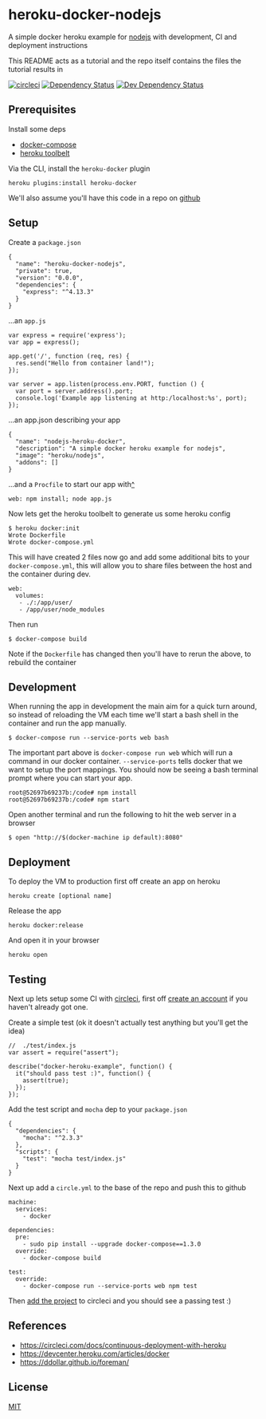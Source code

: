 # heroku-docker-nodejs
A simple docker heroku example for [nodejs](https://nodejs.org) with development, CI and deployment instructions

This README acts as a tutorial and the repo itself contains the files the tutorial results in

[![circleci](https://circleci.com/gh/teamguideio/docker-heroku-example.png?style=shield)](https://circleci.com/gh/teamguideio/docker-heroku-example)
[![Dependency Status](https://david-dm.org/teamguideio/docker-heroku-example.svg)](https://david-dm.org/teamguideio/docker-heroku-example)
[![Dev Dependency Status](https://david-dm.org/teamguideio/docker-heroku-example/dev-status.svg)](https://david-dm.org/teamguideio/docker-heroku-example#info=devDependencies)


## Prerequisites
Install some deps

 * [docker-compose](https://docs.docker.com/compose/install)
 * [heroku toolbelt](https://toolbelt.heroku.com/)

Via the CLI, install the `heroku-docker` plugin

    heroku plugins:install heroku-docker

We'll also assume you'll have this code in a repo on [github](http://github.com)


## Setup
Create a `package.json`

    {
      "name": "heroku-docker-nodejs",
      "private": true,
      "version": "0.0.0",
      "dependencies": {
        "express": "^4.13.3"
      }
    }

...an `app.js`

    var express = require('express');
    var app = express();

    app.get('/', function (req, res) {
      res.send("Hello from container land!");
    });

    var server = app.listen(process.env.PORT, function () {
      var port = server.address().port;
      console.log('Example app listening at http:/localhost:%s', port);
    });

...an app.json describing your app

    {
      "name": "nodejs-heroku-docker",
      "description": "A simple docker heroku example for nodejs",
      "image": "heroku/nodejs",
      "addons": []
    }

...and a `Procfile` to start our app with[^](https://ddollar.github.io/foreman)

    web: npm install; node app.js

Now lets get the heroku toolbelt to generate us some heroku config

    $ heroku docker:init
    Wrote Dockerfile
    Wrote docker-compose.yml

This will have created 2 files now go and add some additional bits to your `docker-compose.yml`, this will allow you to share files between the host and the container during dev.

    web: 
      volumes:
       - ./:/app/user/
       - /app/user/node_modules

Then run 

    $ docker-compose build

Note if the `Dockerfile` has changed then you'll have to rerun the above, to rebuild the container


## Development
When running the app in development the main aim for a quick turn around, so instead of reloading the VM each time we'll start a bash shell in the container and run the app manually.

    $ docker-compose run --service-ports web bash

The important part above is `docker-compose run web` which will run a command in our docker container. `--service-ports` tells docker that we want to setup the port mappings. You should now be seeing a bash terminal prompt where you can start your app.

    root@52697b69237b:/code# npm install
    root@52697b69237b:/code# npm start

Open another terminal and run the following to hit the web server in a browser

    $ open "http://$(docker-machine ip default):8080"


## Deployment
To deploy the VM to production first off create an app on heroku

    heroku create [optional name]

Release the app

    heroku docker:release

And open it in your browser

    heroku open


## Testing
Next up lets setup some CI with [circleci](http://circleci.com), first off [create an account](http://circleci.com) if you haven't already got one.

Create a simple test (ok it doesn't actually test anything but you'll get the idea)

    //  ./test/index.js 
    var assert = require("assert");

    describe("docker-heroku-example", function() {
      it("should pass test :)", function() {
        assert(true);
      });
    });

Add the test script and `mocha` dep to your `package.json`

    {
      "dependencies": {
        "mocha": "^2.3.3"
      },
      "scripts": {
        "test": "mocha test/index.js"
      }
    }

Next up add a `circle.yml` to the base of the repo and push this to github

    machine:
      services:
        - docker

    dependencies:
      pre:
        - sudo pip install --upgrade docker-compose==1.3.0
      override:
        - docker-compose build

    test:
      override:
        - docker-compose run --service-ports web npm test

Then [add the project](https://circleci.com/add-projects) to circleci and you should see a passing test :)



## References

 * <https://circleci.com/docs/continuous-deployment-with-heroku>
 * <https://devcenter.heroku.com/articles/docker>
 * <https://ddollar.github.io/foreman/>


## License
[MIT](LICENSE)
